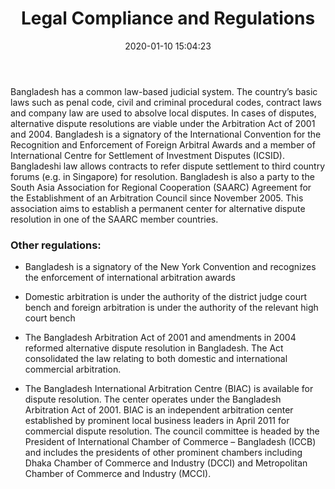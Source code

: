 ﻿---
title:  "Legal Compliance and Regulations"
date:   2020-01-10 15:04:23
categories: [Business]
tags: [Business]
image: https://page.hassanandassociates.biz/assets/img/7.jpg
---

Bangladesh has a common law-based judicial system. The country’s basic laws such as
penal code, civil and criminal procedural codes, contract laws and company law are used
to absolve local disputes. In cases of disputes, alternative dispute resolutions are viable
under the Arbitration Act of 2001 and 2004. Bangladesh is a signatory of the International
Convention for the Recognition and Enforcement of Foreign Arbitral Awards and a
member of International Centre for Settlement of Investment Disputes (ICSID).
Bangladeshi law allows contracts to refer dispute settlement to third country forums (e.g.
in Singapore) for resolution. Bangladesh is also a party to the South Asia Association for
Regional Cooperation (SAARC) Agreement for the Establishment of an Arbitration Council since November 2005. This association aims to establish a permanent center for
alternative dispute resolution in one of the SAARC member countries.

### Other regulations:

- Bangladesh is a signatory of the New York Convention and recognizes the
enforcement of international arbitration awards

- Domestic arbitration is under the authority of the district judge court bench and
foreign arbitration is under the authority of the relevant high court bench

- The Bangladesh Arbitration Act of 2001 and amendments in 2004 reformed
alternative dispute resolution in Bangladesh. The Act consolidated the law relating to
both domestic and international commercial arbitration.

- The Bangladesh International Arbitration Centre (BIAC) is available for dispute
resolution. The center operates under the Bangladesh Arbitration Act of 2001. BIAC
is an independent arbitration center established by prominent local business leaders
in April 2011 for commercial dispute resolution. The council committee is headed by
the President of International Chamber of Commerce – Bangladesh (ICCB) and
includes the presidents of other prominent chambers including Dhaka Chamber of
Commerce and Industry (DCCI) and Metropolitan Chamber of Commerce and Industry (MCCI).
